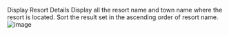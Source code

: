 Display Resort Details
Display all the resort name and town name where the resort is located.  Sort the result set in the ascending order of resort name.
![image](https://user-images.githubusercontent.com/103244472/171692760-bb6d8071-6a3a-48c9-bdc9-d820fc341d4c.png)
